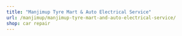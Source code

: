 ```yaml
---
title: "Manjimup Tyre Mart & Auto Electrical Service"
url: /manjimup/manjimup-tyre-mart-and-auto-electrical-service/
shop: car repair
---
```

